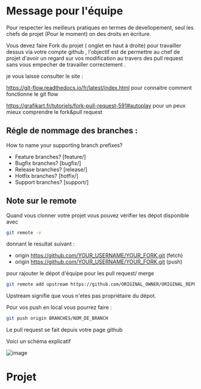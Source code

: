 
# Message pour l'équipe

Pour respecter les meilleurs pratiques en termes de devellopement, seul les chefs de projet (Pour le moment) on des droits en écriture. 

Vous devez faire Fork du projet ( onglet en haut à droite) pour travailler dessus via votre compte github , l'objectif est de permettre au chef de projet d'avoir un regard sur vos modification au travers des pull request sans vous empecher de travailler correctement .

je vous laisse consulter le site : 

https://git-flow.readthedocs.io/fr/latest/index.html pour connaitre comment fonctionne le git flow 

https://grafikart.fr/tutoriels/fork-pull-request-591#autoplay pour un peux mieux comprendre le fork&pull request 

## Régle de nommage des branches  : 

How to name your supporting branch prefixes?

- Feature branches? [feature/]
- Bugfix branches? [bugfix/]
- Release branches? [release/]
- Hotfix branches? [hotfix/]
- Support branches? [support/]

 ## Note sur le remote 
 
 Quand vous clonner votre projet vous pouvez vérifier les dépot disponible avec 
 ```sh
 git remote -v
 ```
donnant le resultat suivant : 

- origin  https://github.com/YOUR_USERNAME/YOUR_FORK.git (fetch)
- origin  https://github.com/YOUR_USERNAME/YOUR_FORK.git (push)

pour rajouter le dépot d'équipe pour les pull request/ merge 
```sh 
git remote add upstream https://github.com/ORIGINAL_OWNER/ORIGINAL_REPOSITORY.git
```
Upstream signifie que vous n'etes pas propriétaire du dépot.

Pour vos push en local vous pourrez faire  : 

```sh
git push origin BRANCHES/NOM_DE_BRANCH
```
Le pull request se fait depuis votre page github 

Voici un schéma explicatif 

![image](https://user-images.githubusercontent.com/66829997/137392913-d30ec40e-9011-4349-9ba0-334b95af5d13.png)

# Projet 

